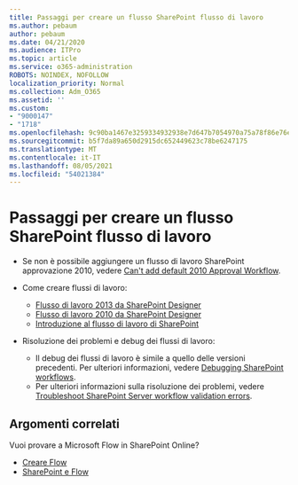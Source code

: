 ```yaml
---
title: Passaggi per creare un flusso SharePoint flusso di lavoro
ms.author: pebaum
author: pebaum
ms.date: 04/21/2020
ms.audience: ITPro
ms.topic: article
ms.service: o365-administration
ROBOTS: NOINDEX, NOFOLLOW
localization_priority: Normal
ms.collection: Adm_O365
ms.assetid: ''
ms.custom:
- "9000147"
- "1718"
ms.openlocfilehash: 9c90ba1467e3259334932938e7d647b7054970a75a78f86e76e503d7295670df
ms.sourcegitcommit: b5f7da89a650d2915dc652449623c78be6247175
ms.translationtype: MT
ms.contentlocale: it-IT
ms.lasthandoff: 08/05/2021
ms.locfileid: "54021384"
---
```

# <a name="steps-to-create-a-sharepoint-workflow"></a>Passaggi per creare un flusso SharePoint flusso di lavoro

- Se non è possibile aggiungere un flusso di lavoro SharePoint approvazione 2010, vedere [Can't add default 2010 Approval Workflow](https://docs.microsoft.com/alchemyinsights/can-t-add-default-2010-approval-workflow).
- Come creare flussi di lavoro:
    - [Flusso di lavoro 2013 da SharePoint Designer](https://docs.microsoft.com/sharepoint/dev/general-development/creating-a-workflow-by-using-sharepoint-designer-and-the-sharepoint-wo)
    - [Flusso di lavoro 2010 da SharePoint Designer](https://support.office.com/article/introduction-to-designing-and-customizing-workflows-32c9c0bf-5e20-4f74-8b9c-d3ea79f2962b)
    - [Introduzione al flusso di lavoro di SharePoint](https://support.office.com/article/introduction-to-sharepoint-workflow-07982276-54e8-4e17-8699-5056eff4d9e3)

- Risoluzione dei problemi e debug dei flussi di lavoro:
    - Il debug dei flussi di lavoro è simile a quello delle versioni precedenti.  Per ulteriori informazioni, vedere [Debugging SharePoint workflows](https://docs.microsoft.com/sharepoint/dev/general-development/debugging-sharepoint-server-workflows).
    - Per ulteriori informazioni sulla risoluzione dei problemi, vedere [Troubleshoot SharePoint Server workflow validation errors](https://docs.microsoft.com/sharepoint/dev/general-development/troubleshooting-sharepoint-server-workflow-validation-errors-in-visio).
 

## <a name="related-topics"></a>Argomenti correlati
Vuoi provare a Microsoft Flow in SharePoint Online?
- [Creare Flow](https://support.office.com/article/Create-a-flow-for-a-list-or-library-in-SharePoint-Online-or-OneDrive-for-Business-a9c3e03b-0654-46af-a254-20252e580d01) 
- [SharePoint e Flow](https://flow.microsoft.com/blog/sharepoint-and-flow/) 


